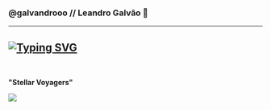 ### **@galvandrooo** // **Leandro Galvão** 🖖

---

[![Typing SVG](https://readme-typing-svg.demolab.com?font=Jersey+15&size=30&pause=1000&color=37FD12&random=false&width=435&lines=%3E%3E%3E+Terrestrial+from+the+%22Milky+Way%22%7C;%3E%3E%3E+Evolving%2C+one+commit+at+a+time%7C)](https://git.io/typing-svg)
---

<div>
<br><p align="centre"><b>"Stellar Voyagers"</b></p>  
<p><img src="https://profile-counter.glitch.me/{galvandro}/count.svg" /></p> 
<br>
</div>
